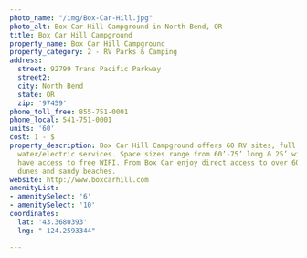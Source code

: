 ```yaml
---
photo_name: "/img/Box-Car-Hill.jpg"
photo_alt: Box Car Hill Campground in North Bend, OR
title: Box Car Hill Campground
property_name: Box Car Hill Campground
property_category: 2 - RV Parks & Camping
address:
  street: 92799 Trans Pacific Parkway
  street2: 
  city: North Bend
  state: OR
  zip: '97459'
phone_toll_free: 855-751-0001
phone_local: 541-751-0001
units: '60'
cost: 1 - $
property_description: Box Car Hill Campground offers 60 RV sites, full hookups or
  water/electric services. Space sizes range from 60’-75’ long & 25’ wide. All sites
  have access to free WIFI. From Box Car enjoy direct access to over 6000 acres of
  dunes and sandy beaches.
website: http://www.boxcarhill.com
amenityList:
- amenitySelect: '6'
- amenitySelect: '10'
coordinates:
  lat: '43.3680393'
  lng: "-124.2593344"

---
```

